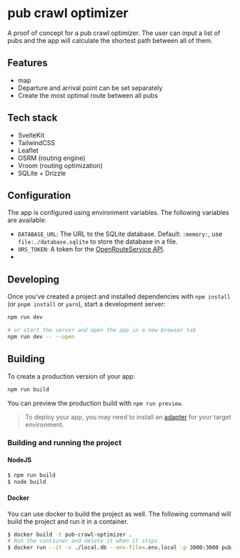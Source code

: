 # pub crawl optimizer

A proof of concept for a pub crawl optimizer. The user can input a list of pubs and the app will calculate the shortest path between all of them.

## Features

- map
- Departure and arrival point can be set separately
- Create the most optimal route between all pubs

## Tech stack

- SvelteKit
- TailwindCSS
- Leaflet
- OSRM (routing engine)
- Vroom (routing optimization)
- SQLite + Drizzle

## Configuration

The app is configured using environment variables. The following variables are available:

- `DATABASE_URL`: The URL to the SQLite database. Default: `:memory:`, use `file:./database.sqlite` to store the database in a file.
- `ORS_TOKEN`: A token for the [OpenRouteService API](https://openrouteservice.org/).
-

## Developing

Once you've created a project and installed dependencies with `npm install` (or
`pnpm install` or `yarn`), start a development server:

```bash
npm run dev

# or start the server and open the app in a new browser tab
npm run dev -- --open
```

## Building

To create a production version of your app:

```bash
npm run build
```

You can preview the production build with `npm run preview`.

> To deploy your app, you may need to install an
> [adapter](https://kit.svelte.dev/docs/adapters) for your target environment.

### Building and running the project

#### NodeJS

```bash
$ npm run build
$ node build
```

#### Docker

You can use docker to build the project as well. The following command will build the project and run it in a container.

```bash
$ docker build -t pub-crawl-optimizer .
# Run the container and delete it when it stops
$ docker run --it -v ./local.db --env-file=.env.local -p 3000:3000 pub-crawl-optimizer
```
